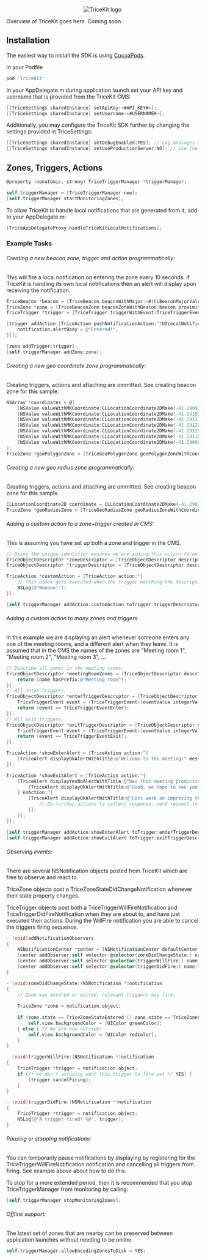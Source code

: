 <p align="center"><img src="https://cloud.githubusercontent.com/assets/6678136/6930126/f54d239c-d85c-11e4-8e1c-3e156646b969.png" alt="TriceKit logo" /></p>

Overview of TriceKit goes here. Coming soon

## Installation

The easiest way to install the SDK is using [CocoaPods](http://cocoapods.org).

In your Podfile

```ruby
pod 'TriceKit'
```

In your AppDelegate.m during application launch set your API key and username that is provided from the TriceKit CMS:

```objective-c
[[TriceSettings sharedInstance] setApiKey:<#API_KEY#>];
[[TriceSettings sharedInstance] setUsername:<#USERNAME#>];
```

Additionally, you may configure the TriceKit SDK further by changing the settings provided in TriceSettings:

```objective-c
[[TriceSettings sharedInstance] setDebugEnabled:YES]; // Log messages out to console.
[[TriceSettings sharedInstance] setUseProductionServer:NO]; // Use the testing server.
```

## Zones, Triggers, Actions

```objective-c
@property (nonatomic, strong) TriceTriggerManager *triggerManager;

self.triggerManager = [TriceTriggerManager new];
[self.triggerManager startMonitoringZones];
```

To allow TriceKit to handle local notifications that are generated from it, add to your AppDelegate.m:

```objective-c
[TriceAppDelegateProxy handleTriceKitLocalNotifications];
```

### Example Tasks

###### Creating a new beacon zone, trigger and action programmatically:

This will fire a local notification on entering the zone every 10 seconds. If TriceKit is handling its own local notifications then an alert will display upon receiving the notification.

```objective-c
TriceBeacon *beacon = [TriceBeacon beaconWithMajor:<#(CLBeaconMajorValue)#> minor:<#(CLBeaconMinorValue)#> proximityUuid:<#(NSUUID *)#>];
TriceZone *zone = [TriceBeaconZone beaconZoneWithBeacon:beacon proximity:CLProximityImmediate];
TriceTrigger *trigger = [TriceTrigger triggerWithEvent:TriceTriggerEventEnter frequency:10 limit:0];

[trigger addAction:[TriceAction pushNotificationAction:^(UILocalNotification *notification) {
    notification.alertBody = @"Entered!";
}]];

[zone addTrigger:trigger];
[self.triggerManager addZone:zone];
```

###### Creating a new geo coordinate zone programmatically:

Creating triggers, actions and attaching are ommitted. See creating beacon zone for this sample.

```objective-c
NSArray *coordinates = @[
    [NSValue valueWithMKCoordinate:CLLocationCoordinate2DMake(-41.290923539344, 174.77681817021)],
    [NSValue valueWithMKCoordinate:CLLocationCoordinate2DMake(-41.291038412930, 174.77658750024)],
    [NSValue valueWithMKCoordinate:CLLocationCoordinate2DMake(-41.291215761226, 174.77654726710)],
    [NSValue valueWithMKCoordinate:CLLocationCoordinate2DMake(-41.291294358613, 174.77689058986)],
    [NSValue valueWithMKCoordinate:CLLocationCoordinate2DMake(-41.291294358613, 174.77718295064)],
    [NSValue valueWithMKCoordinate:CLLocationCoordinate2DMake(-41.291104918598, 174.77717490401)],
    [NSValue valueWithMKCoordinate:CLLocationCoordinate2DMake(-41.290988029803, 174.77703811135)]
];
TriceZone *geoPolygonZone = [TriceGeoPolygonZone geoPolygonZoneWithCoordinates:coordinates];
```

###### Creating a new geo radius zone programmatically:

Creating triggers, actions and attaching are ommitted. See creating beacon zone for this sample.

```objective-c
CLLocationCoordinate2D coordinate = CLLocationCoordinate2DMake(-41.290384160865536, 174.77760503743434);
TriceZone *geoRadiusZone = [TriceGeoRadiusZone geoRadiusZoneWithCoordinate:coordinate radius:20];
```

###### Adding a custom action to a zone+trigger created in CMS:

This is assuming you have set up both a zone and trigger in the CMS.

```objective-c
// Using the unique identifier ensures we are adding this action to only one specific trigger.
TriceObjectDescriptor *zoneDescriptor = [TriceObjectDescriptor descriptorWithUid:<#(NSString *)#>];
TriceObjectDescriptor *triggerDescriptor = [TriceObjectDescriptor descriptorWithUid:<#(NSString *)#>];

TriceAction *customAction = [TriceAction action:^{
    // This block gets executed when the trigger matching the description fires.
    NSLog(@"Wooooo!");
}];

[self.triggerManager addAction:customAction toTrigger:triggerDescriptor zone:zoneDescriptor];
```

###### Adding a custom action to many zones and triggers

In this example we are displaying an alert whenever someone enters any one of the meeting rooms, and a different alert when they leave. It is assumed that in the CMS the names of the zones are "Meeting room 1", "Meeting room 2", "Meeting room 3", ...

```objective-c
// Describe all zones in the meeting rooms.
TriceObjectDescriptor *meetingRoomZones = [TriceObjectDescriptor descriptorWithKey:@"name" passingTest:^BOOL(NSString *name) {
    return [name hasPrefix:@"Meeting room"];
}];
// All enter triggers.
TriceObjectDescriptor *enterTriggerDescriptor = [TriceObjectDescriptor descriptorWithKey:@"event" passingTest:^BOOL(NSNumber *eventValue) {
    TriceTriggerEvent event = (TriceTriggerEvent)[eventValue integerValue];
    return (event == TriceTriggerEventEnter);
}];
// All exit triggers.
TriceObjectDescriptor *exitTriggerDescriptor = [TriceObjectDescriptor descriptorWithKey:@"event" passingTest:^BOOL(NSNumber *eventValue) {
    TriceTriggerEvent event = (TriceTriggerEvent)[eventValue integerValue];
    return (event == TriceTriggerEventExit);
}];

TriceAction *showEnterAlert = [TriceAction action:^{
    [TriceAlert displayOkAlertWithTitle:@"Welcome to the meeting!" message:nil okAction:nil];
}];

TriceAction *showExitAlert = [TriceAction action:^{
    [TriceAlert displayYesNoAlertWithTitle:@"Was this meeting productive for you?" message:nil yesAction:^{
        [TriceAlert displayOkAlertWithTitle:@"Good, we hope to see you next time!" message:nil okAction:nil];
    } noAction:^{
        [TriceAlert displayOkAlertWithTitle:@"Lets work on improving that." message:@"We will collect this response to improve your experience." okAction:^{
            // Do further actions to collect response, send request to server, perhaps display a new view controller...
        }];
    }];
}];

[self.triggerManager addAction:showEnterAlert toTrigger:enterTriggerDescriptor zone:meetingRoomZones];
[self.triggerManager addAction:showExitAlert toTrigger:exitTriggerDescriptor zone:meetingRoomZones];
```

###### Observing events:

There are several NSNotification objects posted from TriceKit which are free to observe and react to.

TriceZone objects post a TriceZoneStateDidChangeNotification whenever their state property changes.

TriceTrigger objects post both a TriceTriggerWillFireNotification and TriceTriggerDidFireNotification when they are about to, and have just executed their actions. During the WillFire notification you are able to cancel the triggers firing sequence.

```objective-c
- (void)addNotificationObservers
{
    NSNotificationCenter *center = [NSNotificationCenter defaultCenter];
    [center addObserver:self selector:@selector(zoneDidChangeState:) name:TriceZoneStateDidChangeNotification object:nil];
    [center addObserver:self selector:@selector(triggerWillFire:) name:TriceTriggerWillFireNotification object:nil];
    [center addObserver:self selector:@selector(triggerDidFire:) name:TriceTriggerDidFireNotification object:nil];
}

- (void)zoneDidChangeState:(NSNotification *)notification
{
    // Zone was entered or exited, relevant triggers may fire.
    
    TriceZone *zone = notification.object;
    
    if (zone.state == TriceZoneStateEntered || zone.state == TriceZoneStateDwelling) { // We are now inside!
        self.view.backgroundColor = [UIColor greenColor];
    } else { // We are now outside!
        self.view.backgroundColor = [UIColor redColor];
    }
}

- (void)triggerWillFire:(NSNotification *)notification
{
    TriceTrigger *trigger = notification.object;
    if (/* we don't actually want this trigger to fire yet */ YES) {
        [trigger cancelFiring];
    }
}

- (void)triggerDidFire:(NSNotification *)notification
{
    TriceTrigger *trigger = notification.object;
    NSLog(@"A trigger fired! %@", trigger);
}
```

###### Pausing or stopping notifications:

You can temporarily pause notifications by displaying by registering for the TriceTriggerWillFireNotification notification and cancelling all triggers from firing. See example above about how to do this.

To stop for a more extended period, then it is recommended that you stop TriceTriggerManager from monitoring by calling:

```objective-c
[self.triggerManager stopMonitoringZones];
```

###### Offline support:

The latest set of zones that are nearby can be preserved between application launches without needing to be online.

```objective-c
self.triggerManager.allowEncodingZonesToDisk = YES;
```

